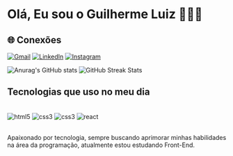 # Olá, Eu sou o Guilherme Luiz 👨🏼‍💻

## 🌐 Conexões

[![Gmail](https://img.shields.io/badge/Gmail-D14836?style=for-the-badge&logo=gmail&logoColor=white)](mailto:guilherme0614@gmail.com)
[![LinkedIn](https://img.shields.io/badge/LinkedIn-0077B5?style=for-the-badge&logo=linkedin&logoColor=white)](https://www.linkedin.com/in/Guiilherme-Luiz)
[![Instagram](https://img.shields.io/badge/Instagram-E4405F?style=for-the-badge&logo=instagram&logoColor=white)](https://www.instagram.com/gui.luiz6)

![Anurag's GitHub stats](https://github-readme-stats.vercel.app/api?username=GuiLuiz06&show_icons=false&theme=radical)
<img src="https://github-readme-streak-stats.herokuapp.com/?user=GuiLuiz06&theme=dracula&hide_border=false" alt="GitHub Streak Stats"/>

## Tecnologias que uso no meu dia

<div style="display: inline_block"><br/>
    <img align="center" alt="html5" src="https://img.shields.io/badge/HTML-E34F26?style=for-the-badge&logo=html5&logoColor=white">
    <img align="center" alt="css3" src="https://img.shields.io/badge/CSS-264DE4?&style=for-the-badge&logo=css3&logoColor=white">
    <img align="center" alt="css3" src="https://img.shields.io/badge/JavaScript-F7DF1E?style=for-the-badge&logo=javascript&logoColor=black">
     <img align="center" alt="react" src="https://img.shields.io/badge/React-61DAFB?style=for-the-badge&logo=react&logoColor=black" />
    
</div><br/>

Apaixonado por tecnologia, sempre buscando aprimorar minhas habilidades na área da programação, atualmente estou estudando Front-End.



